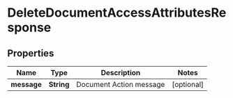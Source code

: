 

# DeleteDocumentAccessAttributesResponse


## Properties

| Name | Type | Description | Notes |
|------------ | ------------- | ------------- | -------------|
|**message** | **String** | Document Action message |  [optional] |



